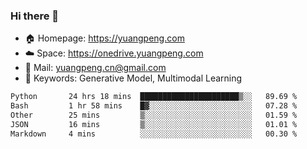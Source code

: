 ### Hi there 👋

- 🏠 Homepage: https://yuangpeng.com
- ☁️ Space: https://onedrive.yuangpeng.com
- 📧 Mail: yuangpeng.cn@gmail.com
- 🌅 Keywords: Generative Model, Multimodal Learning

<!--
**yuangpeng/yuangpeng** is a ✨ _special_ ✨ repository because its `README.md` (this file) appears on your GitHub profile.

Here are some ideas to get you started:

- 🔭 I’m currently working on ...
- 🌱 I’m currently learning ...
- 👯 I’m looking to collaborate on ...
- 🤔 I’m looking for help with ...
- 💬 Ask me about ...
- 📫 How to reach me: ...
- 😄 Pronouns: ...
- ⚡ Fun fact: ...
-->

<!--START_SECTION:waka-->

```txt
Python       24 hrs 18 mins  ██████████████████████▒░░   89.69 %
Bash         1 hr 58 mins    █▓░░░░░░░░░░░░░░░░░░░░░░░   07.28 %
Other        25 mins         ▒░░░░░░░░░░░░░░░░░░░░░░░░   01.59 %
JSON         16 mins         ▒░░░░░░░░░░░░░░░░░░░░░░░░   01.01 %
Markdown     4 mins          ░░░░░░░░░░░░░░░░░░░░░░░░░   00.30 %
```

<!--END_SECTION:waka-->
